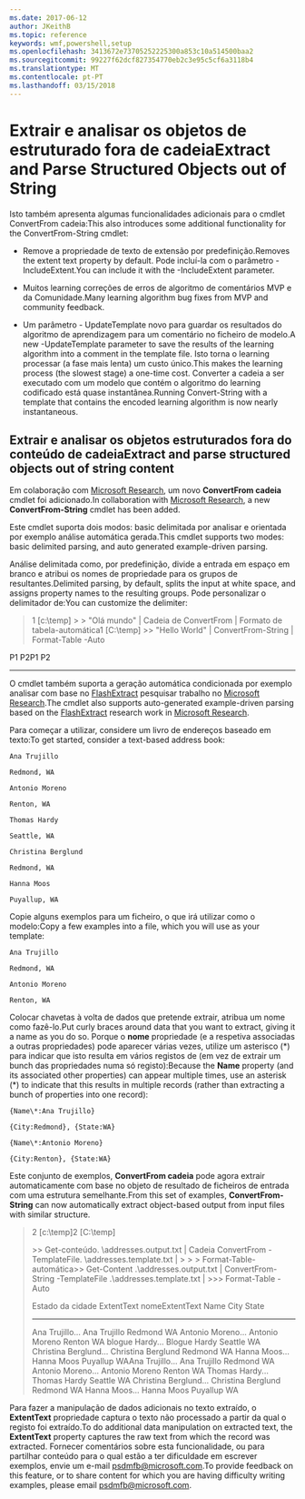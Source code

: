 ```yaml
---
ms.date: 2017-06-12
author: JKeithB
ms.topic: reference
keywords: wmf,powershell,setup
ms.openlocfilehash: 3413672e73705252225300a853c10a514500baa2
ms.sourcegitcommit: 99227f62dcf827354770eb2c3e95c5cf6a3118b4
ms.translationtype: MT
ms.contentlocale: pt-PT
ms.lasthandoff: 03/15/2018
---
```

# <a name="extract-and-parse-structured-objects-out-of-string"></a><span data-ttu-id="3b768-102">Extrair e analisar os objetos de estruturado fora de cadeia</span><span class="sxs-lookup"><span data-stu-id="3b768-102">Extract and Parse Structured Objects out of String</span></span>
<span data-ttu-id="3b768-103">Isto também apresenta algumas funcionalidades adicionais para o cmdlet ConvertFrom cadeia:</span><span class="sxs-lookup"><span data-stu-id="3b768-103">This also introduces some additional functionality for the ConvertFrom-String cmdlet:</span></span>

-   <span data-ttu-id="3b768-104">Remove a propriedade de texto de extensão por predefinição.</span><span class="sxs-lookup"><span data-stu-id="3b768-104">Removes the extent text property by default.</span></span> <span data-ttu-id="3b768-105">Pode incluí-la com o parâmetro - IncludeExtent.</span><span class="sxs-lookup"><span data-stu-id="3b768-105">You can include it with the -IncludeExtent parameter.</span></span>

-   <span data-ttu-id="3b768-106">Muitos learning correções de erros de algoritmo de comentários MVP e da Comunidade.</span><span class="sxs-lookup"><span data-stu-id="3b768-106">Many learning algorithm bug fixes from MVP and community feedback.</span></span>

-   <span data-ttu-id="3b768-107">Um parâmetro - UpdateTemplate novo para guardar os resultados do algoritmo de aprendizagem para um comentário no ficheiro de modelo.</span><span class="sxs-lookup"><span data-stu-id="3b768-107">A new -UpdateTemplate parameter to save the results of the learning algorithm into a comment in the template file.</span></span> <span data-ttu-id="3b768-108">Isto torna o learning processar (a fase mais lenta) um custo único.</span><span class="sxs-lookup"><span data-stu-id="3b768-108">This makes the learning process (the slowest stage) a one-time cost.</span></span> <span data-ttu-id="3b768-109">Converter a cadeia a ser executado com um modelo que contém o algoritmo do learning codificado está quase instantânea.</span><span class="sxs-lookup"><span data-stu-id="3b768-109">Running Convert-String with a template that contains the encoded learning algorithm is now nearly instantaneous.</span></span>


<a name="extract-and-parse-structured-objects-out-of-string-content"></a><span data-ttu-id="3b768-110">Extrair e analisar os objetos estruturados fora do conteúdo de cadeia</span><span class="sxs-lookup"><span data-stu-id="3b768-110">Extract and parse structured objects out of string content</span></span>
----------------------------------------------------------

<span data-ttu-id="3b768-111">Em colaboração com [Microsoft Research](http://research.microsoft.com/), um novo **ConvertFrom cadeia** cmdlet foi adicionado.</span><span class="sxs-lookup"><span data-stu-id="3b768-111">In collaboration with [Microsoft Research](http://research.microsoft.com/), a new **ConvertFrom-String** cmdlet has been added.</span></span>

<span data-ttu-id="3b768-112">Este cmdlet suporta dois modos: basic delimitada por analisar e orientada por exemplo análise automática gerada.</span><span class="sxs-lookup"><span data-stu-id="3b768-112">This cmdlet supports two modes: basic delimited parsing, and auto generated example-driven parsing.</span></span>

<span data-ttu-id="3b768-113">Análise delimitada como, por predefinição, divide a entrada em espaço em branco e atribui os nomes de propriedade para os grupos de resultantes.</span><span class="sxs-lookup"><span data-stu-id="3b768-113">Delimited parsing, by default, splits the input at white space, and assigns property names to the resulting groups.</span></span> <span data-ttu-id="3b768-114">Pode personalizar o delimitador de:</span><span class="sxs-lookup"><span data-stu-id="3b768-114">You can customize the delimiter:</span></span>

> <span data-ttu-id="3b768-115">1 \[c:\\temp\] &gt; &gt; "Olá mundo" | Cadeia de ConvertFrom | Formato de tabela-automática</span><span class="sxs-lookup"><span data-stu-id="3b768-115">1 \[C:\\temp\] &gt;&gt; "Hello World" | ConvertFrom-String | Format-Table -Auto</span></span>

<span data-ttu-id="3b768-116">P1    P2</span><span class="sxs-lookup"><span data-stu-id="3b768-116">P1    P2</span></span>
--    --

<span data-ttu-id="3b768-117">O cmdlet também suporta a geração automática condicionada por exemplo analisar com base no [FlashExtract](http://research.microsoft.com/en-us/um/people/sumitg/flashextract.html) pesquisar trabalho no [Microsoft Research](http://research.microsoft.com).</span><span class="sxs-lookup"><span data-stu-id="3b768-117">The cmdlet also supports auto-generated example-driven parsing based on the [FlashExtract](http://research.microsoft.com/en-us/um/people/sumitg/flashextract.html) research work in [Microsoft Research](http://research.microsoft.com).</span></span>

<span data-ttu-id="3b768-118">Para começar a utilizar, considere um livro de endereços baseado em texto:</span><span class="sxs-lookup"><span data-stu-id="3b768-118">To get started, consider a text-based address book:</span></span>

    Ana Trujillo

    Redmond, WA

    Antonio Moreno

    Renton, WA

    Thomas Hardy

    Seattle, WA

    Christina Berglund

    Redmond, WA

    Hanna Moos

    Puyallup, WA

<span data-ttu-id="3b768-119">Copie alguns exemplos para um ficheiro, o que irá utilizar como o modelo:</span><span class="sxs-lookup"><span data-stu-id="3b768-119">Copy a few examples into a file, which you will use as your template:</span></span>

    Ana Trujillo

    Redmond, WA

    Antonio Moreno

    Renton, WA

   

<span data-ttu-id="3b768-120">Colocar chavetas à volta de dados que pretende extrair, atribua um nome como fazê-lo.</span><span class="sxs-lookup"><span data-stu-id="3b768-120">Put curly braces around data that you want to extract, giving it a name as you do so.</span></span> <span data-ttu-id="3b768-121">Porque o **nome** propriedade (e a respetiva associadas a outras propriedades) pode aparecer várias vezes, utilize um asterisco (\*) para indicar que isto resulta em vários registos de (em vez de extrair um bunch das propriedades numa só registo):</span><span class="sxs-lookup"><span data-stu-id="3b768-121">Because the **Name** property (and its associated other properties) can appear multiple times, use an asterisk (\*) to indicate that this results in multiple records (rather than extracting a bunch of properties into one record):</span></span>

    {Name\*:Ana Trujillo}

    {City:Redmond}, {State:WA}

    {Name\*:Antonio Moreno}

    {City:Renton}, {State:WA}

<span data-ttu-id="3b768-122">Este conjunto de exemplos, **ConvertFrom cadeia** pode agora extrair automaticamente com base no objeto de resultado de ficheiros de entrada com uma estrutura semelhante.</span><span class="sxs-lookup"><span data-stu-id="3b768-122">From this set of examples, **ConvertFrom-String** can now automatically extract object-based output from input files with similar structure.</span></span>

> <span data-ttu-id="3b768-123">2 \[c:\\temp\]</span><span class="sxs-lookup"><span data-stu-id="3b768-123">2 \[C:\\temp\]</span></span>
>
> <span data-ttu-id="3b768-124">&gt;&gt; Get-conteúdo. \\addresses.output.txt | Cadeia ConvertFrom - TemplateFile. \\addresses.template.txt | &gt; &gt; &gt; Format-Table-automática</span><span class="sxs-lookup"><span data-stu-id="3b768-124">&gt;&gt; Get-Content .\\addresses.output.txt | ConvertFrom-String -TemplateFile .\\addresses.template.txt | &gt;&gt;&gt; Format-Table -Auto</span></span>
>
> <span data-ttu-id="3b768-125">Estado da cidade ExtentText nome</span><span class="sxs-lookup"><span data-stu-id="3b768-125">ExtentText                     Name               City     State</span></span>
> ----------                     ----               ----     -----
> <span data-ttu-id="3b768-126">Ana Trujillo...                Ana Trujillo       Redmond  WA Antonio Moreno...              Antonio Moreno Renton WA blogue Hardy...                Blogue Hardy Seattle WA Christina Berglund...          Christina Berglund Redmond WA Hanna Moos...                  Hanna Moos         Puyallup WA</span><span class="sxs-lookup"><span data-stu-id="3b768-126">Ana Trujillo...                Ana Trujillo       Redmond  WA Antonio Moreno...              Antonio Moreno     Renton   WA Thomas Hardy...                Thomas Hardy       Seattle  WA Christina Berglund...          Christina Berglund Redmond  WA Hanna Moos...                  Hanna Moos         Puyallup WA</span></span>

<span data-ttu-id="3b768-127">Para fazer a manipulação de dados adicionais no texto extraído, o **ExtentText** propriedade captura o texto não processado a partir da qual o registo foi extraído.</span><span class="sxs-lookup"><span data-stu-id="3b768-127">To do additional data manipulation on extracted text, the **ExtentText** property captures the raw text from which the record was extracted.</span></span> <span data-ttu-id="3b768-128">Fornecer comentários sobre esta funcionalidade, ou para partilhar conteúdo para o qual estão a ter dificuldade em escrever exemplos, envie um e-mail <psdmfb@microsoft.com>.</span><span class="sxs-lookup"><span data-stu-id="3b768-128">To provide feedback on this feature, or to share content for which you are having difficulty writing examples, please email <psdmfb@microsoft.com>.</span></span>

